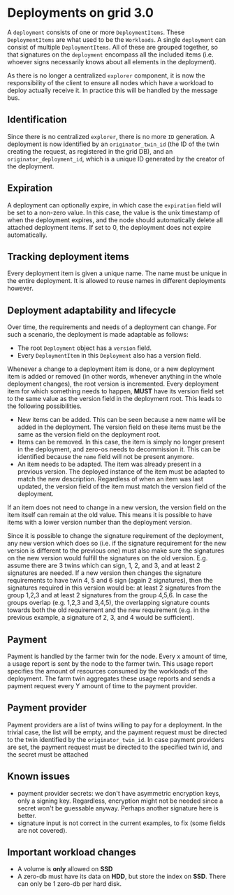# Deployments on grid 3.0

A `deployment` consists of one or more `DeploymentItems`. These
`DeploymentItems` are what used to be the `Workloads`. A single
`deployment` can consist of multiple `DeploymentItems`. All of these are
grouped together, so that signatures on the `deployment` encompass all
the included items (i.e. whoever signs necessarily knows about all
elements in the deployment).

As there is no longer a centralized `explorer` component, it is now the
responsibility of the client to ensure all nodes which have a workload
to deploy actually receive it. In practice this will be handled by the
message bus.

## Identification

Since there is no centralized `explorer`, there is no more `ID`
generation. A deployment is now identified by an `originator_twin_id`
(the ID of the twin creating the request, as registered in the grid DB),
and an `originator_deployment_id`, which is a unique ID generated by the
creator of the deployment.

## Expiration

A deployment can optionally expire, in which case the `expiration` field
will be set to a non-zero value. In this case, the value is the unix
timestamp of when the deployment expires, and the node should
automatically delete all attached deployment items. If set to 0, the
deployment does not expire automatically.

## Tracking deployment items

Every deployment item is given a unique name. The name must be unique in
the entire deployment. It is allowed to reuse names in different
deployments however.

## Deployment adaptability and lifecycle

Over time, the requirements and needs of a deployment can change. For
such a scenario, the deployment is made adaptable as follows:

- The root `Deployment` object has a `version` field.
- Every `DeploymentItem` in this `Deployment` also has a version field.

Whenever a change to a deployment item is done, or a new deployment item
is added or removed (in other words, whenever anything in the whole
deployment changes), the root version is incremented. Every deployment
item for which something needs to happen, **MUST** have its version
field set to the same value as the version field in the deployment root.
This leads to the following possibilities.

- New items can be added. This can be seen because a new name will be
	added in the deployment. The version field on these items must be
	the same as the version field on the deployment root.
- Items can be removed. In this case, the item is simply no longer
	present in the deployment, and zero-os needs to decommission it.
	This can be identified because the `name` field will not be present
	anymore.
- An item needs to be adapted. The item was already present in a
	previous version. The deployed instance of the item must be adapted
	to match the new description. Regardless of when an item was last
	updated, the version field of the item must match the version field
	of the deployment.

If an item does not need to change in a new version, the version field
on the item itself can remain at the old value. This means it is
possible to have items with a lower version number than the deployment
version.

Since it is possible to change the signature requirement of the deployment, any
new version which does so (i.e. if the signature requirement for the new version
is different to the previous one) must also make sure the signatures on the new
version would fulfill the signatures on the old version. E.g. assume there are 3
twins which can sign, 1, 2, and 3, and at least 2 signatures are needed. If a new
version then changes the signature requirements to have twin 4, 5 and 6 sign (again
2 signatures), then the signatures required in this version would be: at least 2
signatures from the group 1,2,3 and at least 2 signatures from the group 4,5,6.
In case the groups overlap (e.g. 1,2,3 and 3,4,5), the overlapping signature counts
towards both the old requirement and the new requirement (e.g. in the previous example,
a signature of 2, 3, and 4 would be sufficient).

## Payment

Payment is handled by the farmer twin for the node. Every x amount of time, a
usage report is sent by the node to the farmer twin. This usage report specifies
the amount of resources consumed by the workloads of the deployment. The farm twin
aggregates these usage reports and sends a payment request every Y amount of time
to the payment provider.

## Payment provider

Payment providers are a list of twins willing to pay for a deployment. In the
trivial case, the list will be empty, and the payment request must be directed
to the twin identified by the `originator_twin_id`. In case payment providers are
set, the payment request must be directed to the specified twin id, and the
secret must be attached

## Known issues

- payment provider secrets: we don't have asymmetric encryption keys, only a
signing key. Regardless, encryption might not be needed since a secret won't be
guessable anyway. Perhaps another signature here is better.
- signature input is not correct in the current examples, to fix (some fields are
not covered).

## Important workload changes

- A volume is **only** allowed on **SSD**
- A zero-db must have its data on **HDD**, but store the index on
	**SSD**. There can only be 1 zero-db per hard disk.
